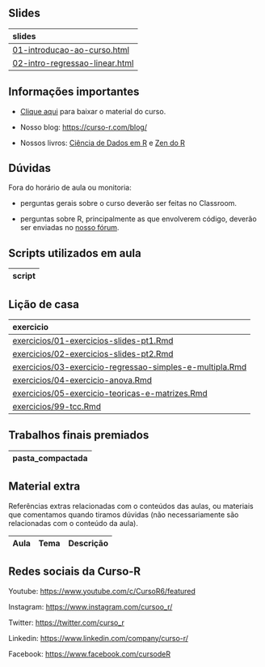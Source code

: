 
<!-- README.md is generated from README.Rmd. Please edit that file -->

## Slides

| slides                                                                                                                  |
|:------------------------------------------------------------------------------------------------------------------------|
| [01-introducao-ao-curso.html](https://curso-r.github.io/main-regressao-linear/slides/01-introducao-ao-curso.html)       |
| [02-intro-regressao-linear.html](https://curso-r.github.io/main-regressao-linear/slides/02-intro-regressao-linear.html) |

## Informações importantes

-   [Clique
    aqui](https://github.com/curso-r/main-regressao-linear/raw/master/material_do_curso.zip)
    para baixar o material do curso.

-   Nosso blog: <https://curso-r.com/blog/>

-   Nossos livros: [Ciência de Dados em R](https://livro.curso-r.com/) e
    [Zen do R](https://curso-r.github.io/zen-do-r/)

## Dúvidas

Fora do horário de aula ou monitoria:

-   perguntas gerais sobre o curso deverão ser feitas no Classroom.

-   perguntas sobre R, principalmente as que envolverem código, deverão
    ser enviadas no [nosso fórum](https://discourse.curso-r.com/).

## Scripts utilizados em aula

| script |
|:-------|

## Lição de casa

| exercicio                                                                                                                                                            |
|:---------------------------------------------------------------------------------------------------------------------------------------------------------------------|
| [exercicios/01-exercicios-slides-pt1.Rmd](https://curso-r.github.io/main-regressao-linear/exercicios/01-exercicios-slides-pt1.Rmd)                                   |
| [exercicios/02-exercicios-slides-pt2.Rmd](https://curso-r.github.io/main-regressao-linear/exercicios/02-exercicios-slides-pt2.Rmd)                                   |
| [exercicios/03-exercicio-regressao-simples-e-multipla.Rmd](https://curso-r.github.io/main-regressao-linear/exercicios/03-exercicio-regressao-simples-e-multipla.Rmd) |
| [exercicios/04-exercicio-anova.Rmd](https://curso-r.github.io/main-regressao-linear/exercicios/04-exercicio-anova.Rmd)                                               |
| [exercicios/05-exercicio-teoricas-e-matrizes.Rmd](https://curso-r.github.io/main-regressao-linear/exercicios/05-exercicio-teoricas-e-matrizes.Rmd)                   |
| [exercicios/99-tcc.Rmd](https://curso-r.github.io/main-regressao-linear/exercicios/99-tcc.Rmd)                                                                       |

## Trabalhos finais premiados

| pasta_compactada |
|:-----------------|

## Material extra

Referências extras relacionadas com o conteúdos das aulas, ou materiais
que comentamos quando tiramos dúvidas (não necessariamente são
relacionadas com o conteúdo da aula).

| Aula | Tema | Descrição |
|:-----|:-----|:----------|

## Redes sociais da Curso-R

Youtube: <https://www.youtube.com/c/CursoR6/featured>

Instagram: <https://www.instagram.com/cursoo_r/>

Twitter: <https://twitter.com/curso_r>

Linkedin: <https://www.linkedin.com/company/curso-r/>

Facebook: <https://www.facebook.com/cursodeR>
